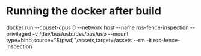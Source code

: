 # Running the docker after build
docker run --cpuset-cpus 0 --network host --name ros-fence-inspection --privileged -v /dev/bus/usb:/dev/bus/usb --mount type=bind,source="$(pwd)"/assets,target=/assets --rm -it ros-fence-inspection